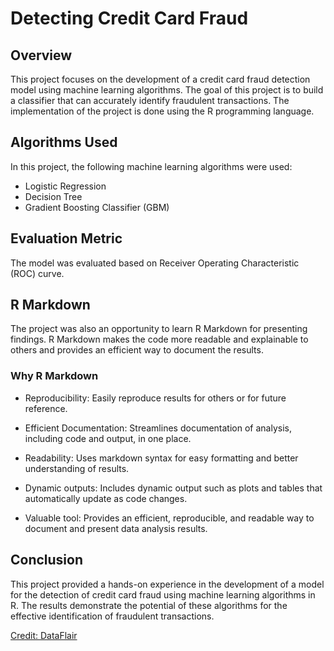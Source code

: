 # Detecting Credit Card Fraud
## Overview
This project focuses on the development of a credit card fraud detection model using machine learning algorithms. The goal of this project is to build a classifier that can accurately identify fraudulent transactions. The implementation of the project is done using the R programming language.

## Algorithms Used
In this project, the following machine learning algorithms were used:

* Logistic Regression
* Decision Tree
* Gradient Boosting Classifier (GBM)

## Evaluation Metric
The model was evaluated based on Receiver Operating Characteristic (ROC) curve.

## R Markdown
The project was also an opportunity to learn R Markdown for presenting findings. R Markdown makes the code more readable and explainable to others and provides an efficient way to document the results.

### Why R Markdown
* Reproducibility: Easily reproduce results for others or for future reference.

* Efficient Documentation: Streamlines documentation of analysis, including code and output, in one place.

* Readability: Uses markdown syntax for easy formatting and better understanding of results.

* Dynamic outputs: Includes dynamic output such as plots and tables that automatically update as code changes.

* Valuable tool: Provides an efficient, reproducible, and readable way to document and present data analysis results.

## Conclusion
This project provided a hands-on experience in the development of a model for the detection of credit card fraud using machine learning algorithms in R. The results demonstrate the potential of these algorithms for the effective identification of fraudulent transactions.

[Credit: DataFlair](https://data-flair.training/blogs/data-science-machine-learning-project-credit-card-fraud-detection/)
